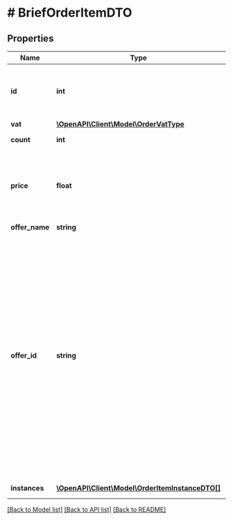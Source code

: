 # # BriefOrderItemDTO

## Properties

Name | Type | Description | Notes
------------ | ------------- | ------------- | -------------
**id** | **int** | Идентификатор товара в заказе.  Позволяет идентифицировать товар в рамках данного заказа. | [optional]
**vat** | [**\OpenAPI\Client\Model\OrderVatType**](OrderVatType.md) |  | [optional]
**count** | **int** | Количество единиц товара. | [optional]
**price** | **float** | Цена на товар. Указана в той валюте, которая была задана в каталоге. Разделитель целой и дробной части — точка. | [optional]
**offer_name** | **string** | Название товара. | [optional]
**offer_id** | **string** | Ваш SKU — идентификатор товара в вашей системе.  Правила использования SKU:  * У каждого товара SKU должен быть свой.  * SKU товара нельзя менять — можно только удалить товар и добавить заново с новым SKU.  * Уже заданный SKU нельзя освободить и использовать заново для другого товара. Каждый товар должен получать новый идентификатор, до того никогда не использовавшийся в вашем каталоге.  [Что такое SKU и как его назначать](https://yandex.ru/support/marketplace/assortment/add/index.html#fields) | [optional]
**instances** | [**\OpenAPI\Client\Model\OrderItemInstanceDTO[]**](OrderItemInstanceDTO.md) | Переданные вами коды маркировки. | [optional]

[[Back to Model list]](../../README.md#models) [[Back to API list]](../../README.md#endpoints) [[Back to README]](../../README.md)
